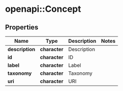 # openapi::Concept


## Properties
Name | Type | Description | Notes
------------ | ------------- | ------------- | -------------
**description** | **character** | Description | 
**id** | **character** | ID | 
**label** | **character** | Label | 
**taxonomy** | **character** | Taxonomy | 
**uri** | **character** | URI | 


